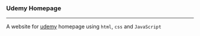 ### Udemy Homepage
---
A website for [udemy](https://www.udemy.com/) homepage using `html`, `css` and `JavaScript`
